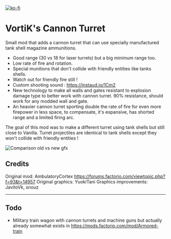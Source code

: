 [![ko-fi](https://www.ko-fi.com/img/githubbutton_sm.svg)](https://ko-fi.com/T6T427A37)

# VortiK's Cannon Turret

Small mod that adds a cannon turret that can use specially manufactured tank shell magazine ammunitions.
- Good range (30 vs 18 for laser turrets) but a big minimum range too.
- Low rate of fire and rotation.
- Special munitions that don't collide with friendly entities like tanks shells.
- Watch out for friendly fire still !
- Custom shooting sound : https://instaud.io/1Cm2
- New technology to make all walls and gates resistant to explosion damage type to better work with cannon turret. 90% resistance, should work for any modded wall and gate.
- An heavier cannon turret sporting double the rate of fire for even more firepower in less space, to compensate, it's expansive, has shorted range and a limited firing arc.

The goal of this mod was to make a different turret using tank shells but still close to Vanilla. Turret projectiles are identical to tank shells except they won't collide with friendly entities !

![Comparison old vs new gfx](https://mods-data.factorio.com/assets/19f6b549976bba71f0565ed863140932065ea890.png)

## Credits

Original mod: AmbulatoryCortex https://forums.factorio.com/viewtopic.php?f=93&t=14957
Original graphics: YuokiTani
Graphics improvements: JavitoVk, snouz

---------------------------------------------------------------------------------------------------

## Todo

- Military train wagon with cannon turrets and machine guns but actually already somewhat exists in https://mods.factorio.com/mod/Armored-train

